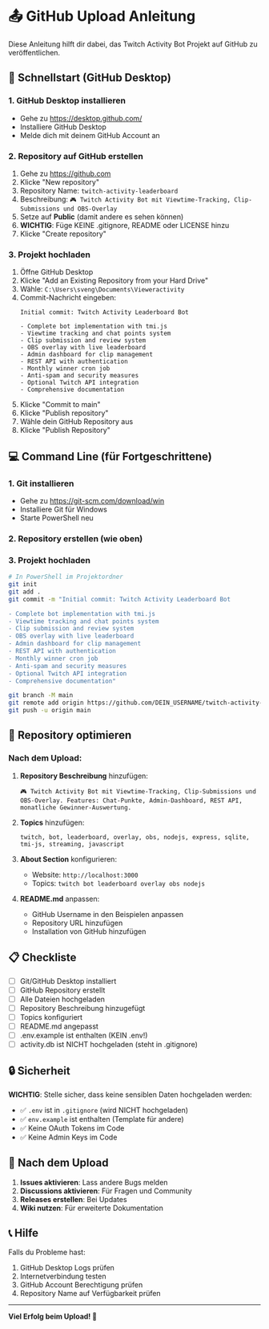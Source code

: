 # 📤 GitHub Upload Anleitung

Diese Anleitung hilft dir dabei, das Twitch Activity Bot Projekt auf GitHub zu veröffentlichen.

## 🚀 Schnellstart (GitHub Desktop)

### 1. GitHub Desktop installieren
- Gehe zu https://desktop.github.com/
- Installiere GitHub Desktop
- Melde dich mit deinem GitHub Account an

### 2. Repository auf GitHub erstellen
1. Gehe zu https://github.com
2. Klicke "New repository"
3. Repository Name: `twitch-activity-leaderboard`
4. Beschreibung: `🎮 Twitch Activity Bot mit Viewtime-Tracking, Clip-Submissions und OBS-Overlay`
5. Setze auf **Public** (damit andere es sehen können)
6. **WICHTIG**: Füge KEINE .gitignore, README oder LICENSE hinzu
7. Klicke "Create repository"

### 3. Projekt hochladen
1. Öffne GitHub Desktop
2. Klicke "Add an Existing Repository from your Hard Drive"
3. Wähle: `C:\Users\sveng\Documents\Vieweractivity`
4. Commit-Nachricht eingeben:
   ```
   Initial commit: Twitch Activity Leaderboard Bot
   
   - Complete bot implementation with tmi.js
   - Viewtime tracking and chat points system
   - Clip submission and review system
   - OBS overlay with live leaderboard
   - Admin dashboard for clip management
   - REST API with authentication
   - Monthly winner cron job
   - Anti-spam and security measures
   - Optional Twitch API integration
   - Comprehensive documentation
   ```
5. Klicke "Commit to main"
6. Klicke "Publish repository"
7. Wähle dein GitHub Repository aus
8. Klicke "Publish Repository"

## 💻 Command Line (für Fortgeschrittene)

### 1. Git installieren
- Gehe zu https://git-scm.com/download/win
- Installiere Git für Windows
- Starte PowerShell neu

### 2. Repository erstellen (wie oben)

### 3. Projekt hochladen
```bash
# In PowerShell im Projektordner
git init
git add .
git commit -m "Initial commit: Twitch Activity Leaderboard Bot

- Complete bot implementation with tmi.js
- Viewtime tracking and chat points system
- Clip submission and review system
- OBS overlay with live leaderboard
- Admin dashboard for clip management
- REST API with authentication
- Monthly winner cron job
- Anti-spam and security measures
- Optional Twitch API integration
- Comprehensive documentation"

git branch -M main
git remote add origin https://github.com/DEIN_USERNAME/twitch-activity-leaderboard.git
git push -u origin main
```

## 🎨 Repository optimieren

### Nach dem Upload:
1. **Repository Beschreibung** hinzufügen:
   ```
   🎮 Twitch Activity Bot mit Viewtime-Tracking, Clip-Submissions und OBS-Overlay. Features: Chat-Punkte, Admin-Dashboard, REST API, monatliche Gewinner-Auswertung.
   ```

2. **Topics** hinzufügen:
   ```
   twitch, bot, leaderboard, overlay, obs, nodejs, express, sqlite, tmi-js, streaming, javascript
   ```

3. **About Section** konfigurieren:
   - Website: `http://localhost:3000`
   - Topics: `twitch bot leaderboard overlay obs nodejs`

4. **README.md** anpassen:
   - GitHub Username in den Beispielen anpassen
   - Repository URL hinzufügen
   - Installation von GitHub hinzufügen

## 📋 Checkliste

- [ ] Git/GitHub Desktop installiert
- [ ] GitHub Repository erstellt
- [ ] Alle Dateien hochgeladen
- [ ] Repository Beschreibung hinzugefügt
- [ ] Topics konfiguriert
- [ ] README.md angepasst
- [ ] .env.example ist enthalten (KEIN .env!)
- [ ] activity.db ist NICHT hochgeladen (steht in .gitignore)

## 🔒 Sicherheit

**WICHTIG**: Stelle sicher, dass keine sensiblen Daten hochgeladen werden:
- ✅ `.env` ist in `.gitignore` (wird NICHT hochgeladen)
- ✅ `env.example` ist enthalten (Template für andere)
- ✅ Keine OAuth Tokens im Code
- ✅ Keine Admin Keys im Code

## 🎯 Nach dem Upload

1. **Issues aktivieren**: Lass andere Bugs melden
2. **Discussions aktivieren**: Für Fragen und Community
3. **Releases erstellen**: Bei Updates
4. **Wiki nutzen**: Für erweiterte Dokumentation

## 📞 Hilfe

Falls du Probleme hast:
1. GitHub Desktop Logs prüfen
2. Internetverbindung testen
3. GitHub Account Berechtigung prüfen
4. Repository Name auf Verfügbarkeit prüfen

---

**Viel Erfolg beim Upload! 🚀**
